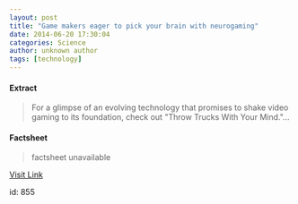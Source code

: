 ```yaml
---
layout: post
title: "Game makers eager to pick your brain with neurogaming"
date: 2014-06-20 17:30:04
categories: Science
author: unknown author
tags: [technology]
---
```



#### Extract
>For a glimpse of an evolving technology that promises to shake video gaming to its foundation, check out "Throw Trucks With Your Mind."...

#### Factsheet
>factsheet unavailable

[Visit Link](http://phys.org/news322475185.html)

id:     855
